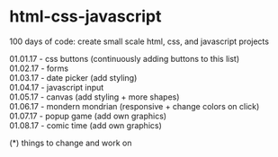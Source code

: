 # html-css-javascript
100 days of code: create small scale html, css, and javascript projects

01.01.17 - css buttons (continuously adding buttons to this list)  
01.02.17 - forms  
01.03.17 - date picker (add styling)  
01.04.17 - javascript input  
01.05.17 - canvas (add styling + more shapes)  
01.06.17 - mondern mondrian (responsive + change colors on click)   
01.07.17 - popup game (add own graphics)  
01.08.17 - comic time (add own graphics)  
  
(*) things to change and work on
  
